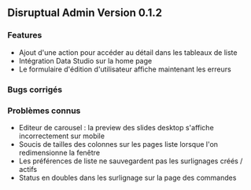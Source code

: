 ## Disruptual Admin Version 0.1.2

### Features

- Ajout d'une action pour accéder au détail dans les tableaux de liste
- Intégration Data Studio sur la home page
- Le formulaire d'édition d'utilisateur affiche maintenant les erreurs

### Bugs corrigés

### Problèmes connus

- Editeur de carousel : la preview des slides desktop s'affiche incorrectement sur mobile
- Soucis de tailles des colonnes sur les pages liste lorsque l'on redimensionne la fenêtre
- Les préférences de liste ne sauvegardent pas les surlignages créés / actifs
- Status en doubles dans les surlignage sur la page des commandes
